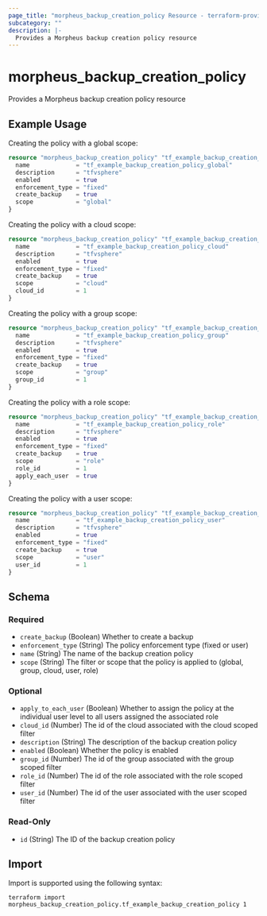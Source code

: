 ```yaml
---
page_title: "morpheus_backup_creation_policy Resource - terraform-provider-morpheus"
subcategory: ""
description: |-
  Provides a Morpheus backup creation policy resource
---
```


# morpheus_backup_creation_policy

Provides a Morpheus backup creation policy resource

## Example Usage

Creating the policy with a global scope:

```terraform
resource "morpheus_backup_creation_policy" "tf_example_backup_creation_policy_global" {
  name             = "tf_example_backup_creation_policy_global"
  description      = "tfvsphere"
  enabled          = true
  enforcement_type = "fixed"
  create_backup    = true
  scope            = "global"
}
```

Creating the policy with a cloud scope:

```terraform
resource "morpheus_backup_creation_policy" "tf_example_backup_creation_policy_cloud" {
  name             = "tf_example_backup_creation_policy_cloud"
  description      = "tfvsphere"
  enabled          = true
  enforcement_type = "fixed"
  create_backup    = true
  scope            = "cloud"
  cloud_id         = 1
}
```

Creating the policy with a group scope:

```terraform
resource "morpheus_backup_creation_policy" "tf_example_backup_creation_policy_group" {
  name             = "tf_example_backup_creation_policy_group"
  description      = "tfvsphere"
  enabled          = true
  enforcement_type = "fixed"
  create_backup    = true
  scope            = "group"
  group_id         = 1
}
```

Creating the policy with a role scope:

```terraform
resource "morpheus_backup_creation_policy" "tf_example_backup_creation_policy_role" {
  name             = "tf_example_backup_creation_policy_role"
  description      = "tfvsphere"
  enabled          = true
  enforcement_type = "fixed"
  create_backup    = true
  scope            = "role"
  role_id          = 1
  apply_each_user  = true
}
```

Creating the policy with a user scope:

```terraform
resource "morpheus_backup_creation_policy" "tf_example_backup_creation_policy_user" {
  name             = "tf_example_backup_creation_policy_user"
  description      = "tfvsphere"
  enabled          = true
  enforcement_type = "fixed"
  create_backup    = true
  scope            = "user"
  user_id          = 1
}
```

<!-- schema generated by tfplugindocs -->
## Schema

### Required

- `create_backup` (Boolean) Whether to create a backup
- `enforcement_type` (String) The policy enforcement type (fixed or user)
- `name` (String) The name of the backup creation policy
- `scope` (String) The filter or scope that the policy is applied to (global, group, cloud, user, role)

### Optional

- `apply_to_each_user` (Boolean) Whether to assign the policy at the individual user level to all users assigned the associated role
- `cloud_id` (Number) The id of the cloud associated with the cloud scoped filter
- `description` (String) The description of the backup creation policy
- `enabled` (Boolean) Whether the policy is enabled
- `group_id` (Number) The id of the group associated with the group scoped filter
- `role_id` (Number) The id of the role associated with the role scoped filter
- `user_id` (Number) The id of the user associated with the user scoped filter

### Read-Only

- `id` (String) The ID of the backup creation policy

## Import

Import is supported using the following syntax:

```shell
terraform import morpheus_backup_creation_policy.tf_example_backup_creation_policy 1
```
